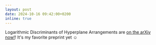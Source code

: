 ```yaml
---
layout: post
date: 2024-10-16 09:42:00+0200
inline: true
---
```


Logarithmic Discriminants of Hyperplane Arrangements are [on the arXiv now!](https://arxiv.org/abs/2410.11675)! It's my favorite preprint yet :relaxed:
